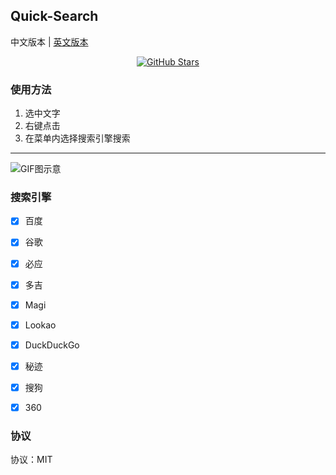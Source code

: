 ## Quick-Search

中文版本 | [英文版本](#)

<p align="center">
<a title="GitHub Stars" target="_blank" href="https://github.com/oCoke/Quick-Search/stargazers"><img alt="GitHub Stars" src="https://img.shields.io/github/stars/oCoke/Quick-Search.svg?label=Stars&style=social"></a>  
</p>

### 使用方法

1. 选中文字
2. 右键点击
3. 在菜单内选择搜索引擎搜索

---

![GIF图示意](https://cdn.jsdelivr.net/gh/oCoke/Assets@master/project/quick-search.gif)

### 搜索引擎
- [x] 百度
- [x] 谷歌
- [x] 必应
- [x] 多吉
- [x] Magi
- [x] Lookao
- [x] DuckDuckGo
- [x] 秘迹
- [x] 搜狗
- [x] 360


### 协议
协议：MIT
